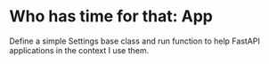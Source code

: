 # Who has time for that: App

Define a simple Settings base class and run function to help FastAPI
applications in the context I use them.
